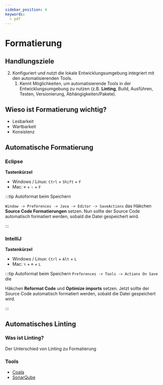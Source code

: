 ```yaml
---
sidebar_position: 4
keywords:
  - pdf
---
```


# Formatierung

## Handlungsziele

2. Konfiguriert und nutzt die lokale Entwicklungsumgebung integriert mit den
   automatisierenden Tools.
   1. Kennt Möglichkeiten, um automatisierende Tools in der Entwicklungsumgebung
      zu nutzen (z.B. **Linting**, Build, Ausführen, Testen, Versionierung,
      Abhängigkeiten/Pakete).

## Wieso ist Formatierung wichtig?

- Lesbarkeit
- Wartbarkeit
- Konsistenz

## Automatische Formatierung

### Eclipse

**Tastenkürzel**

- Windows / Linux: `Ctrl` + `Shift` + `F`
- Mac: `⌘` + `⇧` + `F`

:::tip Autoformat beim Speichern

`Window -> Preferences -> Java -> Editor -> SaveActions` das Häkchen **Source
Code Formatierungen** setzen. Nun sollte der Source Code automatisch formatiert
werden, sobald die Datei gespeichert wird.

:::

### IntelliJ

**Tastenkürzel**

- Windows / Linux: `Ctrl` + `Alt` + `L`
- Mac: `⌥` + `⌘` + `L`

:::tip Autoformat beim Speichern `Preferences -> Tools -> Actions On Save` die

Häkchen **Reformat Code** und **Optimize imports** setzen. Jetzt sollte der
Source Code automatisch formatiert werden, sobald die Datei gespeichert wird.

:::

## Automatisches Linting

### Was ist Linting?

Der Unterschied von Linting zu Formatierung

### Tools

- [Coala](https://github.com/coala/coala)
- [SonarQube](https://www.sonarqube.org)
